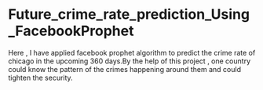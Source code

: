 # Future_crime_rate_prediction_Using_FacebookProphet
Here , I have applied facebook prophet algorithm to predict the crime rate of chicago in the upcoming 360 days.By the help of this project , one country could know the pattern of the crimes happening around them and could tighten the security.
